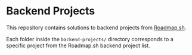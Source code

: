 
# Backend Projects

This repository contains solutions to backend projects from [Roadmap.sh](https://roadmap.sh/backend/projects).

Each folder inside the `backend-projects/` directory corresponds to a specific project from the Roadmap.sh backend project list.
